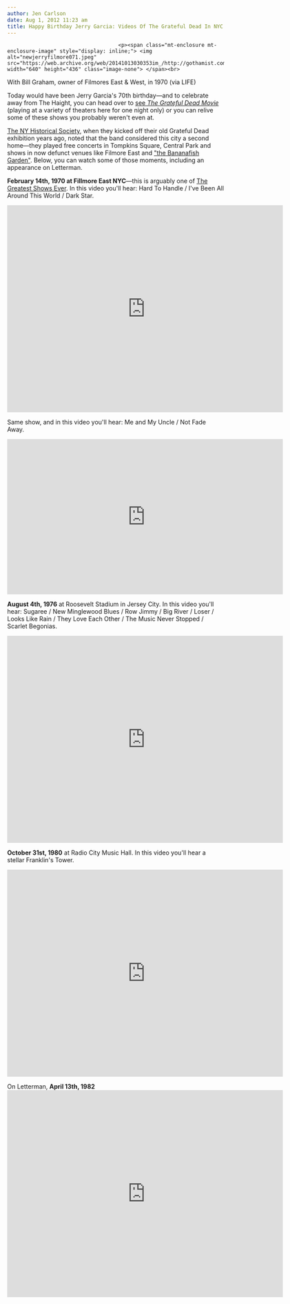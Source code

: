 ```yaml
---
author: Jen Carlson
date: Aug 1, 2012 11:23 am
title: Happy Birthday Jerry Garcia: Videos Of The Grateful Dead In NYC
---
```


	
										<p><span class="mt-enclosure mt-enclosure-image" style="display: inline;"> <img alt="newjerryfilmore071.jpeg" src="https://web.archive.org/web/20141013030353im_/http://gothamist.com/attachments/arts_jen/newjerryfilmore071.jpeg" width="640" height="436" class="image-none"> </span><br>
<span class="photo_caption">With Bill Graham, owner of Filmores East &amp; West, in 1970 (via LIFE)</span></p>

<p>Today would have been Jerry Garcia&apos;s 70th birthday&#x2014;and to celebrate away from The Haight, you can head over to <a href="https://web.archive.org/web/20141013030353/http://www.google.com/movies?hl=en&amp;near=new+york+city&amp;dq=new+york+city+grateful+dead&amp;sort=1&amp;mid=38788574872ceaf1&amp;sa=X&amp;ei=6kIZUJvYIdOE0QHIgIGAAQ&amp;ved=0CHUQwAMoGA">see <em>The Grateful Dead Movie</em></a> (playing at a variety of theaters here for one night only) or you can relive some of these shows you probably weren&apos;t even at. </p>

<p><a href="https://web.archive.org/web/20141013030353/http://www.nyhistory.org/node/63107">The NY Historical Society</a>, when they kicked off their old Grateful Dead exhibition years ago, noted that the band considered this city a second home&#x2014;they played free concerts in Tompkins Square, Central Park and shows in now defunct venues like Filmore East and <a href="https://web.archive.org/web/20141013030353/http://gothamist.com/2012/05/22/photos_a_once_great_movie_palace_is.php#photo-1">&quot;the Bananafish Garden&quot;</a>. Below, you can watch some of those moments, including an appearance on Letterman.</p>

<p><strong>February 14th, 1970 at Fillmore East NYC</strong>&#x2014;this is arguably one of <a href="https://web.archive.org/web/20141013030353/http://www.nytimes.com/interactive/2009/04/09/arts/music/20090410-dead-shows-vote.html">The Greatest Shows Ever</a>. In this video you&apos;ll hear: Hard To Handle / I&apos;ve Been All Around This World / Dark Star.</p>

<p><iframe width="640" height="480" src="https://web.archive.org/web/20141013030353if_/http://www.youtube.com/embed/lz-rbYmQJDk" frameborder="0" allowfullscreen></iframe></p>

<p>Same show, and in this video you&apos;ll hear: Me and My Uncle / Not Fade Away.</p>

<p><iframe width="640" height="360" src="https://web.archive.org/web/20141013030353if_/http://www.youtube.com/embed/QwkrBNiB5cs" frameborder="0" allowfullscreen></iframe></p>

<p><strong>August 4th, 1976</strong> at Roosevelt Stadium in Jersey City. In this video you&apos;ll hear: Sugaree / New Minglewood Blues / Row Jimmy / Big River / Loser / Looks Like Rain / They Love Each Other / The Music Never Stopped / Scarlet Begonias.</p>

<p><iframe width="640" height="480" src="https://web.archive.org/web/20141013030353if_/http://www.youtube.com/embed/rR9PVXqpnGI" frameborder="0" allowfullscreen></iframe></p>

<p><strong>October 31st, 1980</strong> at Radio City Music Hall. In this video you&apos;ll hear a stellar Franklin&apos;s Tower.</p>

<p><iframe width="640" height="480" src="https://web.archive.org/web/20141013030353if_/http://www.youtube.com/embed/sEniyvOtETc" frameborder="0" allowfullscreen></iframe></p>

<p>On Letterman,  <strong>April 13th, 1982</strong><br>
<iframe width="640" height="480" src="https://web.archive.org/web/20141013030353if_/http://www.youtube.com/embed/6ss-i2VgcPw" frameborder="0" allowfullscreen></iframe></p>					
										
									
				